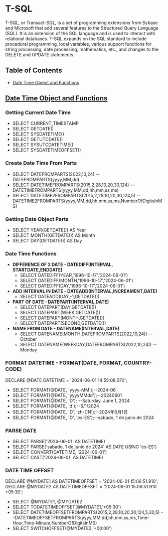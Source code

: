 # T-SQL
T-SQL, or Transact-SQL, is a set of programming extensions from Sybase and Microsoft that add several features to the Structured Query Language (SQL). It is an extension of the SQL language and is used to interact with relational databases. T-SQL expands on the SQL standard to include procedural programming, local variables, various support functions for string processing, date processing, mathematics, etc., and changes to the DELETE and UPDATE statements.

## Table of Contents
- [Date Time Object and Functions](#DateTime)

## [Date Time Object and Functions](#DateTime)
### Getting Current Date Time
- SELECT CURRENT_TIMESTAMP
- SELECT GETDATE()
- SELECT SYSDATETIME()
- SELECT GETUTCDATE()
- SELECT SYSUTCDATETIME()
- SELECT SYSDATETIMEOFFSET()

### Create Date Time From Parts
- SELECT DATEFROMPARTS(2022,10,24) --DATEFROMPARTS(yyyy,MM,dd)
- SELECT DATETIMEFROMPARTS(2015,2,28,10,20,30,124) --DATETIMEFROMPARTS(yyyy,MM,dd,hh,mm,ss,ms)
- SELECT DATETIME2FROMPARTS(2015,2,28,10,20,30,124,5) --DATETIME2FROMPARTS(yyyy,MM,dd,hh,mm,ss,ms,NumberOfDigitsInMS)

### Getting Date Object Parts
- SELECT YEAR(GETDATE()) AS Year
- SELECT MONTH(GETDATE()) AS Month
- SELECT DAY(GETDATE()) AS Day

### Date Time Functions
- **DIFFERENCE OF 2 DATE - DATEDIFF(INTERVAL, STARTDATE,ENDDATE)**
  - SELECT DATEDIFF(YEAR,'1996-10-17','2024-06-01')
  - SELECT DATEDIFF(MONTH,'1996-10-17','2024-06-01')
  - SELECT DATEDIFF(DAY,'1996-10-17','2024-06-01')
- **ADD INTERVAL IN DATE - DATEADD(INTERVAL,INCREAMENT,DATE)**
  - SELECT DATEADD(DAY,-1,GETDATE())
- **PART OF DATE - DATEPART(INTERVAL,DATE)**
  - SELECT DATEPART(DAY,GETDATE())
  - SELECT DATEPART(WEEK,GETDATE())
  - SELECT DATEPART(MONTH,GETDATE())
  - SELECT DATEPART(SECOND,GETDATE())
- **NAME FROM DATE - DATENAME(INTERVAL,DATE)**
  - SELECT DATENAME(MONTH,DATEFROMPARTS(2022,10,24)) --October
  - SELECT DATENAME(WEEKDAY,DATEFROMPARTS(2022,10,24)) --Monday
 
### FORMAT DATETIME - FORMAT(DATE, FORMAT, COUNTRY-CODE)
DECLARE @DATE DATETIME = '2024-06-01 14:55:08.070';
- SELECT FORMAT(@DATE, 'yyyy-MM');--2024-06
- SELECT FORMAT(@DATE, 'yyyyMMdd');--20240601
- SELECT FORMAT(@DATE, 'D'); --Saturday, June 1, 2024
- SELECT FORMAT(@DATE, 'd');--6/1/2024
- SELECT FORMAT(@DATE, 'D', 'zh-CN');--2024年6月1日
- SELECT FORMAT(@DATE, 'D', 'es-ES');--sábado, 1 de junio de 2024

### PARSE DATE
- SELECT PARSE('2024-06-01' AS DATETIME)
- SELECT PARSE('sábado, 1 de junio de 2024' AS DATE USING 'es-ES')
- SELECT CONVERT(DATETIME, '2024-06-01')
- SELECT CAST('2024-06-01' AS DATETIME)

### DATE TIME OFFSET
DECLARE @MYDATE1 AS DATETIMEOFFSET = '2024-06-01 15:06:51.910';
DECLARE @MYDATE2 AS DATETIMEOFFSET = '2024-06-01 15:06:51.910 +05:30';
- SELECT @MYDATE1, @MYDATE2
- SELECT TODATETIMEOFFSET(@MYDATE1,'+05:30')
- SELECT DATETIMEOFFSETFROMPARTS(2015,2,28,10,20,30,124,5,30,5) --DATETIMEOFFSETFROMPARTS(yyyy,MM,dd,hh,mm,ss,ms,Time-Hour,Time-Minute,NumberOfDigitsInMS)
- SELECT SWITCHOFFSET(@MYDATE2,'+00:00')
